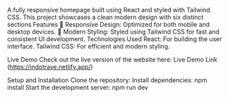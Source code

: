 A fully responsive homepage built using React and styled with Tailwind CSS. This project showcases a clean modern design with six distinct sections
Features
📱 Responsive Design: Optimized for both mobile and desktop devices.
🎨 Modern Styling: Styled using Tailwind CSS for fast and consistent UI development.
Technologies Used
React: For building the user interface.
Tailwind CSS: For efficient and modern styling.

Live Demo
Check out the live version of the website here: Live Demo Link (https://indotrave.netlify.app/)

Setup and Installation
Clone the repository:
Install dependencies: npm install
Start the development server: npm run dev


